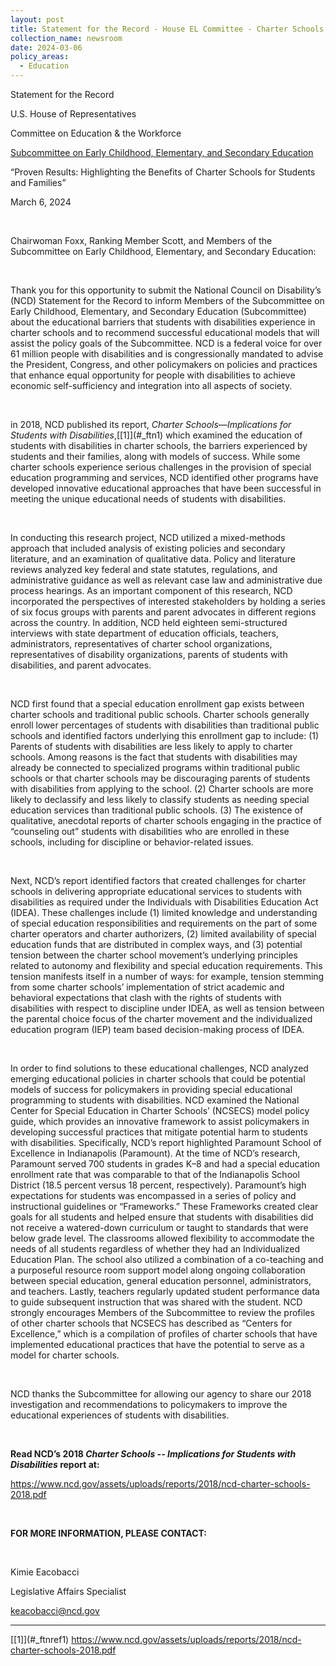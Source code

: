 ```yaml
---
layout: post
title: Statement for the Record - House EL Committee - Charter Schools
collection_name: newsroom
date: 2024-03-06
policy_areas:
  - Education
---
```

Statement for the Record

U.S. House of Representatives

Committee on Education & the Workforce

[](<>)[Subcommittee on Early Childhood, Elementary, and Secondary Education](<>)

“Proven Results: Highlighting the Benefits of Charter Schools for Students and Families”

March 6, 2024

 

Chairwoman Foxx, Ranking Member Scott, and Members of the Subcommittee on Early Childhood, Elementary, and Secondary Education:

 

Thank you for this opportunity to submit the National Council on Disability’s (NCD) Statement for the Record to inform Members of the Subcommittee on Early Childhood, Elementary, and Secondary Education (Subcommittee) about the educational barriers that students with disabilities experience in charter schools and to recommend successful educational models that will assist the policy goals of the Subcommittee. NCD is a federal voice for over 61 million people with disabilities and is congressionally mandated to advise the President, Congress, and other policymakers on policies and practices that enhance equal opportunity for people with disabilities to achieve economic self-sufficiency and integration into all aspects of society.

 

in 2018, NCD published its report, *Charter Schools—Implications for Students with Disabilities*,[<!--\[if !supportFootnotes]-->\[1]<!--\[endif]-->](#_ftn1) which examined the education of students with disabilities in charter schools, the barriers experienced by students and their families, along with models of success. While some charter schools experience serious challenges in the provision of special education programming and services, NCD identified other programs have developed innovative educational approaches that have been successful in meeting the unique educational needs of students with disabilities.

 

In conducting this research project, NCD utilized a mixed-methods approach that included analysis of existing policies and secondary literature, and an examination of qualitative data. Policy and literature reviews analyzed key federal and state statutes, regulations, and administrative guidance as well as relevant case law and administrative due process hearings. As an important component of this research, NCD incorporated the perspectives of interested stakeholders by holding a series of six focus groups with parents and parent advocates in different regions across the country. In addition, NCD held eighteen semi-structured interviews with state department of education officials, teachers, administrators, representatives of charter school organizations, representatives of disability organizations, parents of students with disabilities, and parent advocates.

 

NCD first found that a special education enrollment gap exists between charter schools and traditional public schools. Charter schools generally enroll lower percentages of students with disabilities than traditional public schools and identified factors underlying this enrollment gap to include: (1) Parents of students with disabilities are less likely to apply to charter schools. Among reasons is the fact that students with disabilities may already be connected to specialized programs within traditional public schools or that charter schools may be discouraging parents of students with disabilities from applying to the school. (2) Charter schools are more likely to declassify and less likely to classify students as needing special education services than traditional public schools. (3) The existence of qualitative, anecdotal reports of charter schools engaging in the practice of “counseling out” students with disabilities who are enrolled in these schools, including for discipline or behavior-related issues.

 

Next, NCD’s report identified factors that created challenges for charter schools in delivering appropriate educational services to students with disabilities as required under the Individuals with Disabilities Education Act (IDEA). These challenges include (1) limited knowledge and understanding of special education responsibilities and requirements on the part of some charter operators and charter authorizers, (2) limited availability of special education funds that are distributed in complex ways, and (3) potential tension between the charter school movement’s underlying principles related to autonomy and flexibility and special education requirements. This tension manifests itself in a number of ways: for example, tension stemming from some charter schools’ implementation of strict academic and behavioral expectations that clash with the rights of students with disabilities with respect to discipline under IDEA, as well as tension between the parental choice focus of the charter movement and the individualized education program (IEP) team based decision-making process of IDEA.

 

In order to find solutions to these educational challenges, NCD analyzed emerging educational policies in charter schools that could be potential models of success for policymakers in providing special educational programming to students with disabilities. NCD examined the National Center for Special Education in Charter Schools’ (NCSECS) model policy guide, which provides an innovative framework to assist policymakers in developing successful practices that mitigate potential harm to students with disabilities. Specifically, NCD’s report highlighted Paramount School of Excellence in Indianapolis (Paramount). At the time of NCD’s research, Paramount served 700 students in grades K–8 and had a special education enrollment rate that was comparable to that of the Indianapolis School District (18.5 percent versus 18 percent, respectively). Paramount’s high expectations for students was encompassed in a series of policy and instructional guidelines or “Frameworks.” These Frameworks created clear goals for all students and helped ensure that students with disabilities did not receive a watered-down curriculum or taught to standards that were below grade level. The classrooms allowed flexibility to accommodate the needs of all students regardless of whether they had an Individualized Education Plan. The school also utilized a combination of a co-teaching and a purposeful resource room support model along ongoing collaboration between special education, general education personnel, administrators, and teachers. Lastly, teachers regularly updated student performance data to guide subsequent instruction that was shared with the student. NCD strongly encourages Members of the Subcommittee to review the profiles of other charter schools that NCSECS has described as “Centers for Excellence,” which is a compilation of profiles of charter schools that have implemented educational practices that have the potential to serve as a model for charter schools.

 

NCD thanks the Subcommittee for allowing our agency to share our 2018 investigation and recommendations to policymakers to improve the educational experiences of students with disabilities.[](<>)

 

**Read NCD’s 2018 *Charter Schools -- Implications for Students with Disabilities* report at:**

<https://www.ncd.gov/assets/uploads/reports/2018/ncd-charter-schools-2018.pdf>

 

**FOR MORE INFORMATION, PLEASE CONTACT:**

 

Kimie Eacobacci

Legislative Affairs Specialist

keacobacci@ncd.gov



- - -

[\[1]](#_ftnref1) https://www.ncd.gov/assets/uploads/reports/2018/ncd-charter-schools-2018.pdf